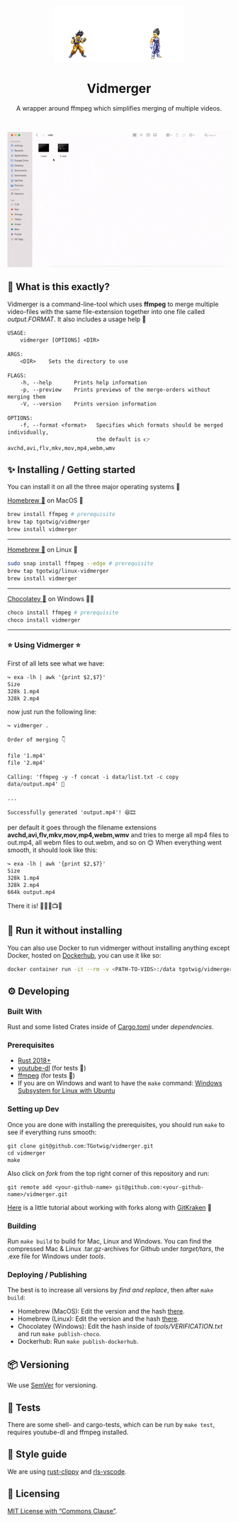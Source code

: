 <p align="center"><a href="https://github.com/nastyox/Rando.js#nastyox"><img src="img/fusion.gif" alt="fusion gif" height="128"/></a></p>

<h1 align="center">Vidmerger</h1>
<p align="center">A wrapper around ffmpeg which simplifies merging of multiple videos.</p>
<br>
<p align="center"><img src="img/demo.gif" alt="fusion gif"/></p>

## 🙉 What is this exactly?

Vidmerger is a command-line-tool which uses **ffmpeg** to merge multiple video-files with the same file-extension together into one file called _output.FORMAT_. It also includes a usage help 🤗

```shell
USAGE:
    vidmerger [OPTIONS] <DIR>

ARGS:
    <DIR>    Sets the directory to use

FLAGS:
    -h, --help       Prints help information
    -p, --preview    Prints previews of the merge-orders without merging them
    -V, --version    Prints version information

OPTIONS:
    -f, --format <format>   Specifies which formats should be merged individually,
                            the default is 👉 avchd,avi,flv,mkv,mov,mp4,webm,wmv
```

## ✨ Installing / Getting started

You can install it on all the three major operating systems 🤗

[Homebrew 🍺](https://github.com/TGotwig/homebrew-vidmerger/blob/master/vidmerger.rb) on MacOS 🍏

```bash
brew install ffmpeg # prerequisite
brew tap tgotwig/vidmerger
brew install vidmerger
```

---

[Homebrew 🍺](https://github.com/TGotwig/homebrew-linux-vidmerger/blob/master/vidmerger.rb) on Linux 🐧

```bash
sudo snap install ffmpeg --edge # prerequisite
brew tap tgotwig/linux-vidmerger
brew install vidmerger
```

---

[Chocolatey 🍫](https://chocolatey.org/packages/vidmerger) on Windows 🏳️‍🌈

```powershell
choco install ffmpeg # prerequisite
choco install vidmerger
```

---

### ⭐️ Using Vidmerger ⭐️

First of all lets see what we have:

```fish
↪ exa -lh | awk '{print $2,$7}'
Size
328k 1.mp4
328k 2.mp4
```

now just run the following line:

```fish
↪ vidmerger .

Order of merging 👇

file '1.mp4'
file '2.mp4'

Calling: 'ffmpeg -y -f concat -i data/list.txt -c copy data/output.mp4' 🚀

...

Successfully generated 'output.mp4'! 😆🎞
```

per default it goes through the filename extensions **avchd,avi,flv,mkv,mov,mp4,webm,wmv** and tries to merge all mp4 files to out.mp4, all webm files to out.webm, and so on 😊 When everything went smooth, it should look like this:

```fish
↪ exa -lh | awk '{print $2,$7}'
Size
328k 1.mp4
328k 2.mp4
664k output.mp4
```

There it is! 🎉🎊🥳📺🍿

## 🐳 Run it without installing

You can also use Docker to run vidmerger without installing anything except Docker, hosted on [Dockerhub](https://hub.docker.com/r/tgotwig/vidmerger), you can use it like so:

```bash
docker container run -it --rm -v <PATH-TO-VIDS>:/data tgotwig/vidmerger
```

## ⚙️ Developing

### Built With

Rust and some listed Crates inside of [Cargo.toml](Cargo.toml) under _dependencies_.

### Prerequisites

- [Rust 2018+](https://www.rust-lang.org/tools/install)
- [youtube-dl](http://ytdl-org.github.io/youtube-dl/download.html) (for tests 🧪)
- [ffmpeg](https://ffmpeg.org/download.html) (for tests 🧪)
- If you are on Windows and want to have the `make` command: [Windows Subsystem for Linux with Ubuntu](https://www.microsoft.com/de-de/p/ubuntu-2004-lts/9n6svws3rx71?activetab=pivot:overviewtab)

### Setting up Dev

Once you are done with installing the prerequisites, you should run `make` to see if everything runs smooth:

```shell
git clone git@github.com:TGotwig/vidmerger.git
cd vidmerger
make
```

Also click on _fork_ from the top right corner of this repository and run:

```shell
git remote add <your-github-name> git@github.com:<your-github-name>/vidmerger.git
```

[Here](https://youtu.be/j_qpzND5yAg) is a little tutorial about working with forks along with [GitKraken](https://www.gitkraken.com) 🐙

### Building

Run `make build` to build for Mac, Linux and Windows. You can find the compressed Mac & Linux .tar.gz-archives for Github under _target/tars_, the .exe file for Windows under _tools_.

### Deploying / Publishing

The best is to increase all versions by _find and replace_, then after `make build`:

- Homebrew (MacOS): Edit the version and the hash [there](https://github.com/TGotwig/homebrew-vidmerger/blob/master/vidmerger.rb).
- Homebrew (Linux): Edit the version and the hash [there](https://github.com/TGotwig/homebrew-linux-vidmerger/blob/master/vidmerger.rb).
- Chocolatey (Windows): Edit the hash inside of _tools/VERIFICATION.txt_ and run `make publish-choco`.
- Dockerhub: Run `make publish-dockerhub`.

## 📦 Versioning

We use [SemVer](http://semver.org/) for versioning.

## 🧪 Tests

There are some shell- and cargo-tests, which can be run by `make test`, requires youtube-dl and ffmpeg installed.

## 🌟 Style guide

We are using [rust-clippy](rust-clippy) and [rls-vscode](https://github.com/rust-lang/rls-vscode).

## 📜 Licensing

[MIT License with “Commons Clause”](LICENSE).
